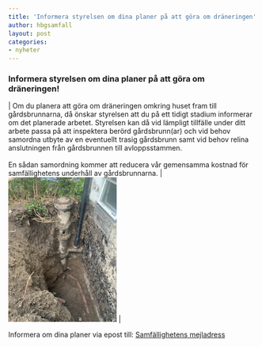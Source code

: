 ```yaml
---
title: 'Informera styrelsen om dina planer på att göra om dräneringen'
author: hbgsamfall
layout: post
categories:
- nyheter
---
```

### Informera styrelsen om dina planer på att göra om dräneringen!  

| Om du planera att göra om dräneringen omkring huset fram till gårdsbrunnarna, då önskar styrelsen att du på ett tidigt stadium informerar om det planerade arbetet. Styrelsen kan då vid lämpligt tillfälle under ditt arbete passa på att inspektera berörd gårdsbrunn(ar) och vid behov samordna utbyte av en eventuellt trasig gårdsbrunn samt vid behov relina anslutningen från gårdsbrunnen till avloppsstammen. <br><br> 
En sådan samordning kommer att reducera vår gemensamma kostnad för samfällighetens underhåll av gårdsbrunnarna. | ![Framgrävd](/wp-content/uploads/2022/09/Gårdsbrunn-framgrävd.jpg) |

Informera om dina planer via epost till: [Samfällighetens mejladress](/wp-content/uploads/2016/12/Samfällighetens-mejladress.png)  
